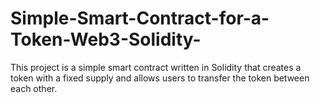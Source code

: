 # Simple-Smart-Contract-for-a-Token-Web3-Solidity-
This project is a simple smart contract written in Solidity that creates a token with a fixed supply and allows users to transfer the token between each other.
